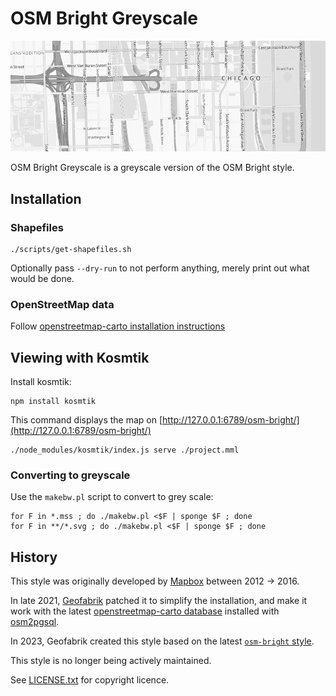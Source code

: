 # OSM Bright Greyscale

![screenshot](./preview.png)

OSM Bright Greyscale is a greyscale version of the OSM Bright style.


## Installation

### Shapefiles

	./scripts/get-shapefiles.sh

Optionally pass `--dry-run` to not perform anything, merely print out what would be done.

### OpenStreetMap data

Follow [openstreetmap-carto installation instructions](https://github.com/gravitystorm/openstreetmap-carto/blob/master/INSTALL.md#openstreetmap-data)

## Viewing with Kosmtik

Install kosmtik:

	npm install kosmtik

This command displays the map on [http://127.0.0.1:6789/osm-bright/](http://127.0.0.1:6789/osm-bright/)

	./node_modules/kosmtik/index.js serve ./project.mml

### Converting to greyscale

Use the `makebw.pl` script to convert to grey scale:

	for F in *.mss ; do ./makebw.pl <$F | sponge $F ; done
	for F in **/*.svg ; do ./makebw.pl <$F | sponge $F ; done

## History

This style was originally developed by [Mapbox](https://github.com/mapbox/osm-bright) between 2012 → 2016.

In late 2021, [Geofabrik](https://www.geofabrik.de/) patched it to simplify the installation, and make it work with the latest [openstreetmap-carto database](https://github.com/gravitystorm/openstreetmap-carto) installed with [osm2pgsql](https://osm2pgsql.org/).

In 2023, Geofabrik created this style based on the latest [`osm-bright` style](https://github.com/geofabrik/osm-bright).

This style is no longer being actively maintained.

See [LICENSE.txt](./LICENSE.txt) for copyright licence.
